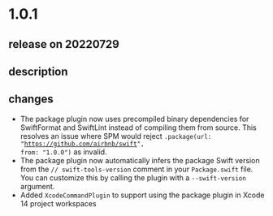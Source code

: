# 1.0.1

## release on 20220729

## description

## changes

* The package plugin now uses precompiled binary dependencies for SwiftFormat and SwiftLint instead of compiling them from source. This resolves an issue where SPM would reject <code>.package(url: "https://github.com/airbnb/swift", from: "1.0.0")</code> as invalid.
* The package plugin now automatically infers the package Swift version from the <code>// swift-tools-version</code> comment in your <code>Package.swift</code> file. You can customize this by calling the plugin with a <code>--swift-version</code> argument.
* Added <code>XcodeCommandPlugin</code> to support using the package plugin in Xcode 14 project workspaces

